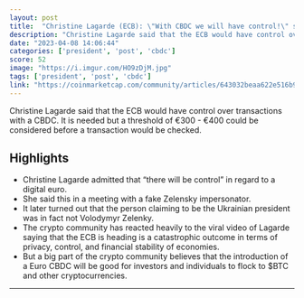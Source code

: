 ```yaml
---
layout: post
title:  "Christine Lagarde (ECB): \"With CBDC we will have control!\" she said in a meeting with Zelensky"
description: "Christine Lagarde said that the ECB would have control over transactions with a CBDC. It is needed but a threshold of €300 - €400 could be considered before a transaction would be checked."
date: "2023-04-08 14:06:44"
categories: ['president', 'post', 'cbdc']
score: 52
image: "https://i.imgur.com/HO9zDjM.jpg"
tags: ['president', 'post', 'cbdc']
link: "https://coinmarketcap.com/community/articles/643032beaa622e516b951949"
---
```


Christine Lagarde said that the ECB would have control over transactions with a CBDC. It is needed but a threshold of €300 - €400 could be considered before a transaction would be checked.

## Highlights

- Christine Lagarde admitted that “there will be control” in regard to a digital euro.
- She said this in a meeting with a fake Zelensky impersonator.
- It later turned out that the person claiming to be the Ukrainian president was in fact not Volodymyr Zelenky.
- The crypto community has reacted heavily to the viral video of Lagarde saying that the ECB is heading is a catastrophic outcome in terms of privacy, control, and financial stability of economies.
- But a big part of the crypto community believes that the introduction of a Euro CBDC will be good for investors and individuals to flock to $BTC and other cryptocurrencies.

---
